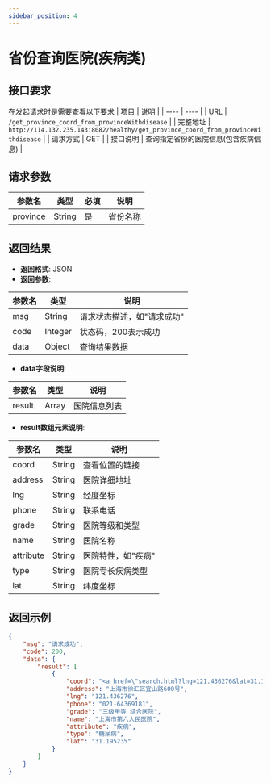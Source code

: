```yaml
---
sidebar_position: 4
---
```




# 省份查询医院(疾病类)

## 接口要求

在发起请求时是需要查看以下要求
| 项目 | 说明 |
| ---- | ---- |
| URL | `/get_province_coord_from_provinceWithdisease` |
| 完整地址 | `http://114.132.235.143:8082/healthy/get_province_coord_from_provinceWithdisease` |
| 请求方式 | GET |
| 接口说明 | 查询指定省份的医院信息(包含疾病信息) |

## 请求参数

| 参数名 | 类型 | 必填 | 说明 |
| ------ | ---- | ---- | ---- |
| province | String | 是 | 省份名称 |

## 返回结果

- **返回格式**: JSON
- **返回参数**:

| 参数名 | 类型 | 说明 |
| ------ | ---- | ---- |
| msg | String | 请求状态描述，如"请求成功" |
| code | Integer | 状态码，200表示成功 |
| data | Object | 查询结果数据 |

- **data字段说明**:

| 参数名 | 类型 | 说明 |
| ------ | ---- | ---- |
| result | Array | 医院信息列表 |

- **result数组元素说明**:

| 参数名 | 类型 | 说明 |
| ------ | ---- | ---- |
| coord | String | 查看位置的链接 |
| address | String | 医院详细地址 |
| lng | String | 经度坐标 |
| phone | String | 联系电话 |
| grade | String | 医院等级和类型 |
| name | String | 医院名称 |
| attribute | String | 医院特性，如"疾病" |
| type | String | 医院专长疾病类型 |
| lat | String | 纬度坐标 |

## 返回示例

```json
{
    "msg": "请求成功",
    "code": 200,
    "data": {
        "result": [
            {
                "coord": "<a href=\"search.html?lng=121.436276&lat=31.195235&hospital_name=上海市第六人民医院\">点击查看</a>",
                "address": "上海市徐汇区宜山路600号",
                "lng": "121.436276",
                "phone": "021-64369181",
                "grade": "三级甲等 综合医院",
                "name": "上海市第六人民医院",
                "attribute": "疾病",
                "type": "糖尿病",
                "lat": "31.195235"
            }
        ]
    }
}


